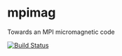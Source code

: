 # mpimag
Towards an MPI micromagnetic code

[![Build Status](https://travis-ci.org/fangohr/mpimag.svg?branch=master)](https://travis-ci.org/fangohr/mpimag)
